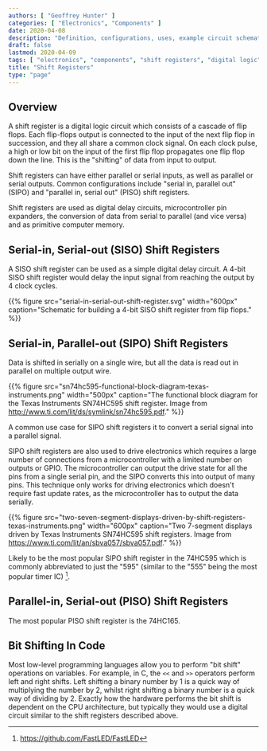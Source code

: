 ```yaml
---
authors: [ "Geoffrey Hunter" ]
categories: [ "Electronics", "Components" ]
date: 2020-04-08
description: "Definition, configurations, uses, example circuit schematics and more information about shift registers."
draft: false
lastmod: 2020-04-09
tags: [ "electronics", "components", "shift registers", "digital logic", "flip flops", "SISO", "SIPO", "PISO", "microcontrollers", "diagrams", "circuits", "bit shift", "C", "595" ]
title: "Shift Registers"
type: "page"
---
```


## Overview

A shift register is a digital logic circuit which consists of a cascade of flip flops. Each flip-flops output is connected to the input of the next flip flop in succession, and they all share a common clock signal. On each clock pulse, a high or low bit on the input of the first flip flop propagates one flip flop down the line. This is the "shifting" of data from input to output. 

Shift registers can have either parallel or serial inputs, as well as parallel or serial outputs. Common configurations include "serial in, parallel out" (SIPO) and "parallel in, serial out" (PISO) shift registers.

Shift registers are used as digital delay circuits, microcontroller pin expanders, the conversion of data from serial to parallel (and vice versa) and as primitive computer memory.


## Serial-in, Serial-out (SISO) Shift Registers

A SISO shift register can be used as a simple digital delay circuit. A 4-bit SISO shift register would delay the input signal from reaching the output by 4 clock cycles.

{{% figure src="serial-in-serial-out-shift-register.svg" width="600px" caption="Schematic for building a 4-bit SISO shift register from flip flops." %}}

## Serial-in, Parallel-out (SIPO) Shift Registers

Data is shifted in serially on a single wire, but all the data is read out in parallel on multiple output wire.

{{% figure src="sn74hc595-functional-block-diagram-texas-instruments.png" width="500px" caption="The functional block diagram for the Texas Instruments SN74HC595 shift register. Image from http://www.ti.com/lit/ds/symlink/sn74hc595.pdf." %}}

A common use case for SIPO shift registers it to convert a serial signal into a parallel signal.

SIPO shift registers are also used to drive electronics which requires a large number of connections from a microcontroller with a limited number on outputs or GPIO. The microcontroller can output the drive state for all the pins from a single serial pin, and the SIPO converts this into output of many pins. This technique only works for driving electronics which doesn't require fast update rates, as the microcontroller has to output the data serially.

{{% figure src="two-seven-segment-displays-driven-by-shift-registers-texas-instruments.png" width="600px" caption="Two 7-segment displays driven by Texas Instruments SN74HC595 shift registers. Image from https://www.ti.com/lit/an/sbva057/sbva057.pdf." %}}

Likely to be the most popular SIPO shift register in the 74HC595 which is commonly abbreviated to just the "595" (similar to the "555" being the most popular timer IC) [^fastled-github-page].

## Parallel-in, Serial-out (PISO) Shift Registers

The most popular PISO shift register is the 74HC165.

## Bit Shifting In Code

Most low-level programming languages allow you to perform "bit shift" operations on variables. For example, in C, the `<<` and `>>` operators perform left and right shifts. Left shifting a binary number by 1 is a quick way of multiplying the number by 2, whilst right shifting a binary number is a quick way of dividing by 2. Exactly how the hardware performs the bit shift is dependent on the CPU architecture, but typically they would use a digital circuit similar to the shift registers described above.

[^fastled-github-page]: https://github.com/FastLED/FastLED